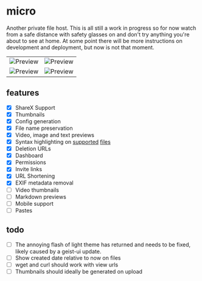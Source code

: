 # micro

Another private file host. This is all still a work in progress so for now watch from a safe distance with safety glasses on and don't try anything you're about to see at home. At some point there will be more instructions on development and deployment, but now is not that moment.

<table>
  <tr>
    <td><img src="https://i.imgur.com/1wKeCNj.png" title="Preview" alt="Preview"></td>
    <td><img src="https://i.imgur.com/zJoQX37.png" title="Preview" alt="Preview"></td>
   </tr> 
  </tr>
  <tr>
    <td><img src="https://i.imgur.com/uT5tYAB.png" title="Preview" alt="Preview"></td>
    <td><img src="https://i.imgur.com/TPbxZ7h.png" title="Preview" alt="Preview"></td>
   </tr> 
  </tr>
</table>

## features

- [x] ShareX Support
- [x] Thumbnails
- [x] Config generation
- [x] File name preservation
- [x] Video, image and text previews
- [x] Syntax highlighting on [supported](packages/web/src/components/FileContent/TextContent.tsx) [files](./packages/web/src/components/FileContent/TextContent.languages.ts)
- [x] Deletion URLs
- [x] Dashboard
- [x] Permissions
- [x] Invite links
- [x] URL Shortening
- [x] EXIF metadata removal
- [ ] Video thumbnails
- [ ] Markdown previews
- [ ] Mobile support
- [ ] Pastes

## todo

- [ ] The annoying flash of light theme has returned and needs to be fixed, likely caused by a geist-ui update.
- [ ] Show created date relative to now on files
- [ ] wget and curl should work with view urls
- [ ] Thumbnails should ideally be generated on upload
